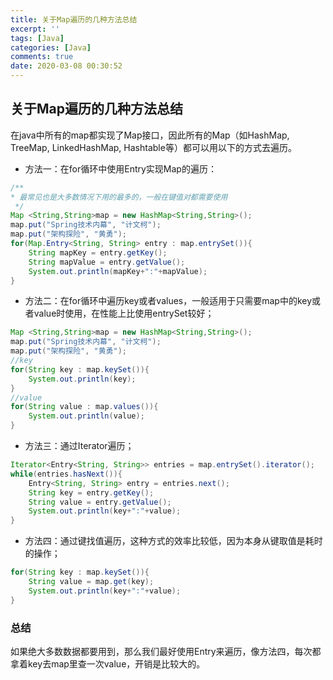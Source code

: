 ```yaml
---
title: 关于Map遍历的几种方法总结
excerpt: ''
tags: [Java]
categories: [Java]
comments: true
date: 2020-03-08 00:30:52
---
```


## 关于Map遍历的几种方法总结

在java中所有的map都实现了Map接口，因此所有的Map（如HashMap, TreeMap, LinkedHashMap, Hashtable等）都可以用以下的方式去遍历。

- 方法一：在for循环中使用Entry实现Map的遍历：

```java
/**
* 最常见也是大多数情况下用的最多的，一般在键值对都需要使用
 */
Map <String,String>map = new HashMap<String,String>();
map.put("Spring技术内幕", "计文柯");
map.put("架构探险", "黄勇");
for(Map.Entry<String, String> entry : map.entrySet()){
    String mapKey = entry.getKey();
    String mapValue = entry.getValue();
    System.out.println(mapKey+":"+mapValue);
}
```

- 方法二：在for循环中遍历key或者values，一般适用于只需要map中的key或者value时使用，在性能上比使用entrySet较好；

```java
Map <String,String>map = new HashMap<String,String>();
map.put("Spring技术内幕", "计文柯");
map.put("架构探险", "黄勇");
//key
for(String key : map.keySet()){
    System.out.println(key);
}
//value
for(String value : map.values()){
    System.out.println(value);
}
```

- 方法三：通过Iterator遍历；

```java
Iterator<Entry<String, String>> entries = map.entrySet().iterator();
while(entries.hasNext()){
    Entry<String, String> entry = entries.next();
    String key = entry.getKey();
    String value = entry.getValue();
    System.out.println(key+":"+value);
}
```

- 方法四：通过键找值遍历，这种方式的效率比较低，因为本身从键取值是耗时的操作；

```java
for(String key : map.keySet()){
    String value = map.get(key);
    System.out.println(key+":"+value);
}
```

### 总结

如果绝大多数数据都要用到，那么我们最好使用Entry来遍历，像方法四，每次都拿着key去map里查一次value，开销是比较大的。
